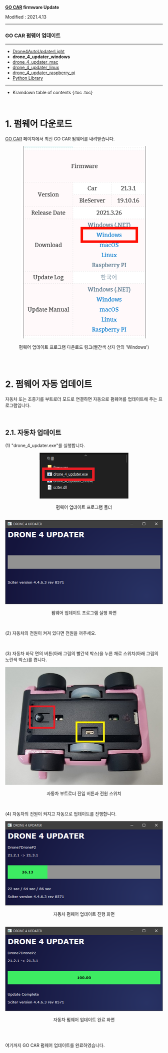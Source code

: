 **[GO CAR](/documents/kr/products/e_drone/) firmware Update**

Modified : 2021.4.13

---

<h3>GO CAR 펌웨어 업데이트</h3>

---

- [Drone4AutoUpdaterLight](../drone4autoupdaterlight/)
- **drone_4_updater_windows**
- [drone_4_updater_mac](../drone_4_updater_mac/)
- [drone_4_updater_linux](../drone_4_updater_linux/)
- [drone_4_updater_raspberry_pi](../drone_4_updater_raspberry_pi/)
- [Python Library](../python/)

---

* Kramdown table of contents
{:toc .toc}

<br>

# 1. 펌웨어 다운로드

[GO CAR](/documents/kr/products/e_drive/) 페이지에서 최신 GO CAR 펌웨어를 내려받습니다.

<div align="center">
    <img src="./images/1_download.png" alt="Download">
    <p>펌웨어 업데이트 프로그램 다운로드 링크(빨간색 상자 안의 'Windows')</p>
</div>
<br>


<br>


# 2. 펌웨어 자동 업데이트

자동차 또는 조종기를 부트로더 모드로 연결하면 자동으로 펌웨어를 업데이트해 주는 프로그램입니다.

<br>

## 2.1. 자동차 업데이트

(1) "drone_4_updater.exe"를 실행합니다.

<div align="center">
    <img src="./images/2_1_1_1_drone_4_updater.png" alt="drone_4_updater.exe">
    <p>펌웨어 업데이트 프로그램 폴더</p>
</div>
<br>

<div align="center">
    <img src="./images/2_1_1_2_drone_4_updater.png" alt="drone_4_updater.exe">
    <p>펌웨어 업데이트 프로그램 실행 화면</p>
</div>
<br>

(2) 자동차의 전원이 켜져 있다면 전원을 꺼주세요.

<br>

(3) 자동차 바닥 면의 버튼(아래 그림의 빨간색 박스)을 누른 채로 스위치(아래 그림의 노란색 박스)를 켭니다.

<div align="center">
    <img src="../images/bootloader_button_drone.jpg" alt="bootloader button">
    <p>자동차 부트로더 진입 버튼과 전원 스위치</p>
</div>
<br>

(4) 자동차의 전원이 켜지고 자동으로 업데이트를 진행합니다.

<div align="center">
    <img src="./images/2_1_4_1_drone_4_updater.png" alt="drone_4_updater.exe">
    <p>자동차 펌웨어 업데이트 진행 화면</p>
</div>
<br>

<div align="center">
    <img src="./images/2_1_4_2_drone_4_updater.png" alt="drone_4_updater.exe">
    <p>자동차 펌웨어 업데이트 완료 화면</p>
</div>
<br>


<br>


여기까지 GO CAR 펌웨어 업데이트를 완료하였습니다.

